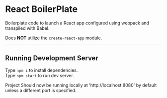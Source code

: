 # React BoilerPlate

Boilerplate code to launch a React app configured using webpack and transpiled with Babel.  

Does __NOT__ utilize the `create-react-app` module.

----
## Running Development Server

Type `npm i` to install dependencies.  
Type `npm start` to run dev server.  
  
Project Should now be running locally at 'http://localhost:8080' by default unless a different port is specified.
